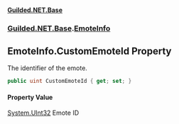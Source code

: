 
#### [Guilded.NET.Base](Guilded_NET_Base 'Guilded_NET_Base')
### [Guilded.NET.Base](Guilded_NET_Base#Guilded_NET_Base 'Guilded.NET.Base').[EmoteInfo](EmoteInfo 'Guilded.NET.Base.EmoteInfo')
## EmoteInfo.CustomEmoteId Property
The identifier of the emote.  
```csharp
public uint CustomEmoteId { get; set; }
```

#### Property Value
[System.UInt32](https://docs.microsoft.com/en-us/dotnet/api/System.UInt32 'System.UInt32')
Emote ID
